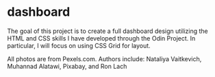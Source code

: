 # dashboard

The goal of this project is to create a full dashboard design utilizing the HTML and CSS skills I have developed through the Odin Project. In particular, I will focus on using CSS Grid for layout.

All photos are from Pexels.com. Authors include: Nataliya Vaitkevich, Muhannad Alatawi, Pixabay, and Ron Lach